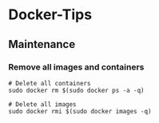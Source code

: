 # Docker-Tips
## Maintenance
### Remove all images and containers
```shell
# Delete all containers
sudo docker rm $(sudo docker ps -a -q)

# Delete all images
sudo docker rmi $(sudo docker images -q)
```
